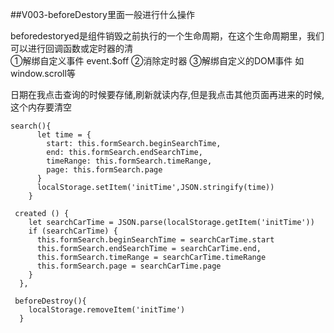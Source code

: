 
##V003-beforeDestory里面一般进行什么操作

beforedestoryed是组件销毁之前执行的一个生命周期，在这个生命周期里，我们可以进行回调函数或定时器的清
<br/>
①解绑自定义事件 event.$off
②消除定时器
③解绑自定义的DOM事件 如window.scroll等

日期在我点击查询的时候要存储,刷新就读内存,但是我点击其他页面再进来的时候,这个内存要清空

<!-- 搜索时候存储 -->
```
search(){
      let time = { 
        start: this.formSearch.beginSearchTime,
        end: this.formSearch.endSearchTime,
        timeRange: this.formSearch.timeRange,
        page: this.formSearch.page
      }
      localStorage.setItem('initTime',JSON.stringify(time))
    }
```

<!-- 刷新时候判断有没有搜索过，有的话直接在缓存中取 -->
```
 created () {  
    let searchCarTime = JSON.parse(localStorage.getItem('initTime'))
    if (searchCarTime) {
      this.formSearch.beginSearchTime = searchCarTime.start
      this.formSearch.endSearchTime = searchCarTime.end,
      this.formSearch.timeRange = searchCarTime.timeRange 
      this.formSearch.page = searchCarTime.page 
    }
  },
```


<!-- 离开页面时候销毁 -->
```
 beforeDestroy(){
    localStorage.removeItem('initTime')
  }
```